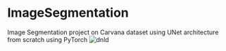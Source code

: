 # ImageSegmentation
Image Segmentation project on Carvana dataset using UNet architecture from scratch using PyTorch
![dnld](https://user-images.githubusercontent.com/71449854/150469250-3bd55336-f7c5-462f-b907-c6691082cbd6.jpg)
